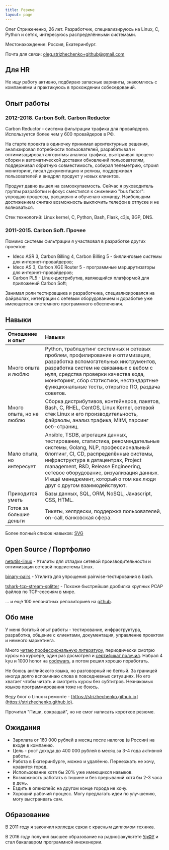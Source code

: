 ```yaml
---
title: Резюме
layout: page
---
```


Олег Стрижеченко, 26 лет. Разработчик, специализируюсь на Linux, C, Python и сетях, интересуюсь распределёнными системами.

Местонахождение: Россия, Екатеринбург.

Почта для связи: oleg.strizhechenko+github@gmail.com

## Для HR

Не ищу работу активно, подбираю запасные варианты, знакомлюсь с компаниями и практикуюсь в прохождении собеседований.

## Опыт работы

### 2012-2018. Carbon Soft. Carbon Reductor

Carbon Reductor - система фильтрации трафика для провайдеров. Используется более чем у 600 провайдеров в РФ.

На старте проекта в одиночку принимал архитектурные решения, анализировал потребности пользователей, разрабатывал и оптимизацировал алгоритмы анализа трафика, выстраивал процесс сборки и автоматической доставки обновлений пользователям, поддерживал обратную совместимость, собирал телеметрию, строил мониторинг, писал документацию и релизы, поддерживал пользователей и внедрял продукт у новых клиентов.

Продукт давно вышел на самоокупаемость. Сейчас я руководитель группы разработки и фокус сместился к снижению "bus factor": упрощаю процессы, расширяю и обученаю команду. Наибольшим достижением считаю возможность выключить телефон в отпуске и не волноваться.

Стек технологий: Linux kernel, C, Python, Bash, Flask, c3js, BGP, DNS.

### 2011-2015. Carbon Soft. Прочее

Помимо системы фильтрации я участвовал в разработке других проектов:

- Ideco ASR 3, Carbon Billing 4, Carbon Billing 5 - биллинговые системы для интернет-провайдеров;
- Ideco AS 3, Carbon XGE Router 5 - программные маршрутизаторы для интернет-провайдеров;
- Carbon PL5 - Linux-дистрибутив, являющийся платформой для приложений Carbon Soft;

Занимал роли тестировщика и разработчика, специализировался на файрволах, интеграции с сетевым оборудованием и доработке уже имеющегося системного программного обеспечения.

## Навыки

| Отношение и опыт | Навыки |
| :---- | :---- |
| Много опыта и люблю | Python, траблшутинг системных и сетевых проблем, профилирование и оптимизация, разработка вспомогательных инструментов, разработка систем не связанных с вебом с нуля, средства проверки качества кода, мониторинг, сбор статистики, нестандартные функциональные тесты, открытое ПО, раздача советов. |
| Много опыта, но не люблю | Сборка дистрибутивов, контейнеров, пакетов, Bash, C, RHEL, CentOS, Linux Kernel, сетевой стек Linux и его производительность, файрволы, анализ трафика, MitM, парсинг веб-страниц. |
| Мало опыта, но интересует | Ansible, TSDB, агрегация данных, тестирование, статистика, рекомендательные системы, Golang, NLP, профессиональный блоггинг, CI, CD, распределённые системы, инфраструктура в датацентрах, Project management, R&D, Release Engineering, сетевое оборудование, визуализация данных. И ещё менеджмент, который о том как люди друг с другом взаимодействуют. |
| Приходится уметь | Базы данных, SQL, ORM, NoSQL, Javascript, CSS, HTML. |
| Готов за большие деньги | Тикеты, хелпдески, поддержка пользователей, on-call, банковская сфера. |

Более полный список навыков: [SVG](/images/my-skills.svg)

## Open Source / Портфолио

[netutils-linux](https://github.com/strizhechenko/netutils-linux) - Утилиты для отладки сетевой производительности и оптимизации сетевой подсистемы Linux.

[binary-pairs](https://github.com/strizhechenko/binary-pairs) - Утилита для упрощения pairwise-тестирования в bash.

[tshark-tcp-stream-splitter](https://github.com/strizhechenko/tshark-tcp-stream-splitter) - Похоже быстрейшая дробилка крупных PCAP файлов по TCP-сессиям в мире.

... и ещё 100 непонятных репозиториев на [github](https://github.com/strizhechenko).

## Обо мне

У меня богатый опыт работы - тестирование, инфраструктура, разработка, общение с клиентами, документация, управление проектом и немного маркетинга.

Много [читаю профессиональную литературу](https://strizhechenko.github.io/2017/06/30/programming-books.html), периодически смотрю курсы на курсере, один раз досмотрел и [сертификат получил](http://coursera.org/api/certificate.v1/pdf/4DHY7WQBMT25). Набрал 4 kyu и 1000 honor на [codewars](https://www.codewars.com/users/strizhechenko), а потом решил хорошо поработать.

Не боюсь английского языка, но разговорный не беглый. За границей иногда долго вспоминаю слова в повседневных ситуациях. Но его хватает чтобы читать и смотреть курсы без субтитров. Незнакомых языков программирования тоже не боюсь.

Веду блог о Linux и ремонте - [https://strizhechenko.github.io](https://strizhechenko.github.io).

Прочитал "Пиши, сокращай", но не смог написать короткое резюме.

## Ожидания

- Зарплата от 160 000 рублей в месяц после налогов (в России) на входе в компанию.
- Цель - рост дохода до 400 000 рублей в месяц за 3-4 года активной работы.
- Работа в Екатеринбурге, можно и удалённо. Переезжать не хочу, нравится город.
- Использование хотя бы 20% уже имеющихся навыков.
- Возможность работать в тишине и без прерываний хотя бы 2-3 часа в день.
- Ездить в опенспейс на другом конце города не хочу.
- Хороший рабочий процесс. Могу предлагать идеи по улучшению, могу выстраивать сам.

## Образование

В 2011 году я закончил [колледж связи](http://uisi.ru/) с красным дипломом техника.

В 2016 году получил высшее образование на радиофакультете [УрФУ](http://urfu.ru/) и стал бакалавром программной инеженерии.
